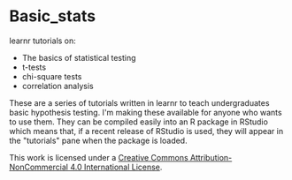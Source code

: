 # Basic_stats

learnr tutorials on:

* The basics of statistical testing
* t-tests
* chi-square tests
* correlation analysis


These are a series of tutorials written in learnr to teach undergraduates basic hypothesis testing. I'm making these available for anyone who wants to use them. They can be compiled easily into an R package in RStudio which means that, if a recent release of RStudio is used, they will appear in the "tutorials" pane when the package is loaded.

This work is licensed under a [Creative Commons Attribution-NonCommercial 4.0 International License](https://creativecommons.org/licenses/by-nc/4.0/).
